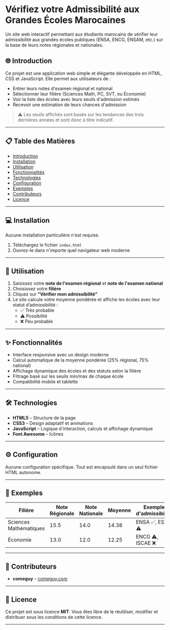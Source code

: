# Vérifiez votre Admissibilité aux Grandes Écoles Marocaines

Un site web interactif permettant aux étudiants marocains de vérifier leur admissibilité aux grandes écoles publiques (ENSA, ENCG, ENSAM, etc.) sur la base de leurs notes régionales et nationales.

## 🌐 Introduction

Ce projet est une application web simple et élégante développée en HTML, CSS et JavaScript. Elle permet aux utilisateurs de :
- Entrer leurs notes d'examen régional et national
- Sélectionner leur filière (Sciences Math, PC, SVT, ou Économie)
- Voir la liste des écoles avec leurs seuils d'admission estimés
- Recevoir une estimation de leurs chances d'admission

> ⚠️ Les seuils affichés sont basés sur les tendances des trois dernières années et sont donc à titre indicatif.

---

## 📋 Table des Matières

- [Introduction](#-introduction)
- [Installation](#-installation)
- [Utilisation](#-utilisation)
- [Fonctionnalités](#-fonctionnalités)
- [Technologies](#-technologies)
- [Configuration](#-configuration)
- [Exemples](#-exemples)
- [Contributeurs](#-contributeurs)
- [Licence](#-licence)

---

## 💻 Installation

Aucune installation particulière n'est requise.

1. Téléchargez le fichier `index.html`
2. Ouvrez-le dans n'importe quel navigateur web moderne

---

## 🚀 Utilisation

1. Saisissez votre **note de l'examen régional** et **note de l'examen national**
2. Choisissez votre **filière**
3. Cliquez sur **"Vérifier mon admissibilité"**
4. Le site calcule votre moyenne pondérée et affiche les écoles avec leur statut d’admissibilité :
   - ✅ Très probable
   - ⚠️ Possibilité
   - ❌ Peu probable

---

## ✨ Fonctionnalités

- Interface responsive avec un design moderne
- Calcul automatique de la moyenne pondérée (25% régional, 75% national)
- Affichage dynamique des écoles et des statuts selon la filière
- Filtrage basé sur les seuils min/max de chaque école
- Compatibilité mobile et tablette

---

## 🛠️ Technologies

- **HTML5** – Structure de la page
- **CSS3** – Design adaptatif et animations
- **JavaScript** – Logique d'interaction, calculs et affichage dynamique
- **Font Awesome** – Icônes

---

## ⚙️ Configuration

Aucune configuration spécifique. Tout est encapsulé dans un seul fichier HTML autonome.

---

## 🧪 Exemples

| Filière                | Note Régionale | Note Nationale | Moyenne | Exemple d'admissibilité |
|------------------------|----------------|----------------|---------|--------------------------|
| Sciences Mathématiques | 15.5           | 14.0           | 14.38   | ENSA ✅, EST ⚠️           |
| Économie               | 13.0           | 12.0           | 12.25   | ENCG ⚠️, ISCAE ❌         |

---

## 👥 Contributeurs

- **comeguy** – [comeguy.com](https://comeguy.com)

---

## 📄 Licence

Ce projet est sous licence **MIT**. Vous êtes libre de le réutiliser, modifier et distribuer sous les conditions de cette licence.

---

